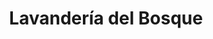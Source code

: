 ---
title: "Lavandería del Bosque"
url: /san-francisco-de-campeche/lavanderia-del-bosque/
shop: Wäscherei
---